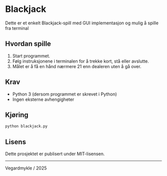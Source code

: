 # Blackjack

Dette er et enkelt Blackjack-spill med GUI implementasjon og mulig å spille fra terminal 

## Hvordan spille

1. Start programmet.
2. Følg instruksjonene i terminalen for å trekke kort, stå eller avslutte.
3. Målet er å få en hånd nærmere 21 enn dealeren uten å gå over.

## Krav

- Python 3 (dersom programmet er skrevet i Python)
- Ingen eksterne avhengigheter

## Kjøring

```bash
python blackjack.py
```

## Lisens

Dette prosjektet er publisert under MIT-lisensen.

---
Vegardmykle / 2025
